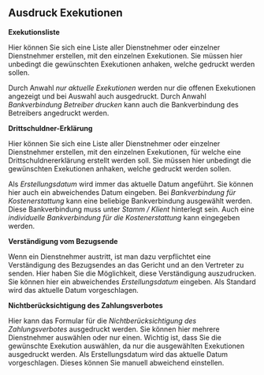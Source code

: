 ## Ausdruck Exekutionen

**Exekutionsliste**

Hier können Sie sich eine Liste aller Dienstnehmer oder einzelner Dienstnehmer erstellen, mit den einzelnen Exekutionen. Sie müssen hier unbedingt die gewünschten Exekutionen anhaken, welche gedruckt werden sollen.

Durch Anwahl *nur aktuelle Exekutionen* werden nur die offenen Exekutionen angezeigt und bei Auswahl auch ausgedruckt. Durch Anwahl *Bankverbindung Betreiber drucken* kann auch die Bankverbindung des Betreibers angedruckt werden.

**Drittschuldner-Erklärung**

Hier können Sie sich eine Liste aller Dienstnehmer oder einzelner Dienstnehmer erstellen, mit den einzelnen Exekutionen, für welche eine Drittschuldnererklärung erstellt werden soll. Sie müssen hier unbedingt die gewünschten Exekutionen anhaken, welche gedruckt werden sollen.

Als *Erstellungsdatum* wird immer das aktuelle Datum angeführt. Sie können hier auch ein abweichendes Datum eingeben. Bei *Bankverbindung für Kostenerstattung* kann eine beliebige Bankverbindung ausgewählt werden. Diese Bankverbindung muss unter *Stamm / Klient* hinterlegt sein. Auch eine *individuelle Bankverbindung für die Kostenerstattung* kann eingegeben werden.

**Verständigung vom Bezugsende**

Wenn ein Dienstnehmer austritt, ist man dazu verpflichtet eine Verständigung des Bezugsendes an das Gericht und an den Vertreter zu senden. Hier haben Sie die Möglichkeit, diese Verständigung auszudrucken. Sie können hier ein abweichendes *Erstellungsdatum* eingeben. Als Standard wird das aktuelle Datum vorgeschlagen.

**Nichtberücksichtigung des Zahlungsverbotes**

Hier kann das Formular für die *Nichtberücksichtigung des Zahlungsverbotes* ausgedruckt werden. Sie können hier mehrere Dienstnehmer auswählen oder nur einen. Wichtig ist, dass Sie die gewünschte Exekution auswählen, da nur die ausgewählten Exekutionen ausgedruckt werden. Als Erstellungsdatum wird das aktuelle Datum vorgeschlagen. Dieses können Sie manuell abweichend einstellen.
